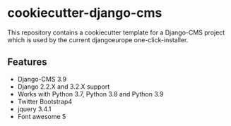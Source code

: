 # cookiecutter-django-cms
This repository contains a cookiecutter template for a Django-CMS project which is used by the current djangoeurope one-click-installer.

## Features
* Django-CMS 3.9
* Django 2.2.X and 3.2.X support
* Works with Python 3.7, Python 3.8 and Python 3.9
* Twitter Bootstrap4
* jquery 3.4.1
* Font awesome 5
